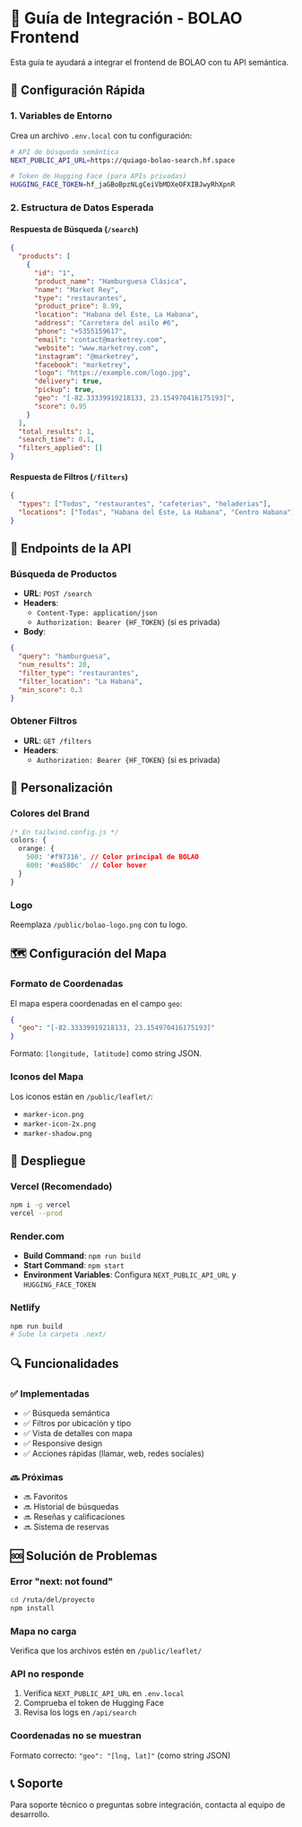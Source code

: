 # 🔧 Guía de Integración - BOLAO Frontend

Esta guía te ayudará a integrar el frontend de BOLAO con tu API semántica.

## 🚀 Configuración Rápida

### 1. Variables de Entorno

Crea un archivo `.env.local` con tu configuración:

```bash
# API de búsqueda semántica
NEXT_PUBLIC_API_URL=https://quiago-bolao-search.hf.space

# Token de Hugging Face (para APIs privadas)
HUGGING_FACE_TOKEN=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
```

### 2. Estructura de Datos Esperada

#### Respuesta de Búsqueda (`/search`)
```json
{
  "products": [
    {
      "id": "1",
      "product_name": "Hamburguesa Clásica",
      "name": "Market Rey",
      "type": "restaurantes",
      "product_price": 8.99,
      "location": "Habana del Este, La Habana",
      "address": "Carretera del asilo #6",
      "phone": "+5355159617",
      "email": "contact@marketrey.com",
      "website": "www.marketrey.com",
      "instagram": "@marketrey",
      "facebook": "marketrey",
      "logo": "https://example.com/logo.jpg",
      "delivery": true,
      "pickup": true,
      "geo": "[-82.33339919218133, 23.154970416175193]",
      "score": 0.95
    }
  ],
  "total_results": 1,
  "search_time": 0.1,
  "filters_applied": []
}
```

#### Respuesta de Filtros (`/filters`)
```json
{
  "types": ["Todos", "restaurantes", "cafeterias", "heladerias"],
  "locations": ["Todas", "Habana del Este, La Habana", "Centro Habana"]
}
```

## 🔌 Endpoints de la API

### Búsqueda de Productos
- **URL**: `POST /search`
- **Headers**: 
  - `Content-Type: application/json`
  - `Authorization: Bearer {HF_TOKEN}` (si es privada)
- **Body**:
```json
{
  "query": "hamburguesa",
  "num_results": 20,
  "filter_type": "restaurantes",
  "filter_location": "La Habana",
  "min_score": 0.3
}
```

### Obtener Filtros
- **URL**: `GET /filters`
- **Headers**: 
  - `Authorization: Bearer {HF_TOKEN}` (si es privada)

## 🎨 Personalización

### Colores del Brand
```css
/* En tailwind.config.js */
colors: {
  orange: {
    500: '#f97316', // Color principal de BOLAO
    600: '#ea580c'  // Color hover
  }
}
```

### Logo
Reemplaza `/public/bolao-logo.png` con tu logo.

## 🗺️ Configuración del Mapa

### Formato de Coordenadas
El mapa espera coordenadas en el campo `geo`:
```json
{
  "geo": "[-82.33339919218133, 23.154970416175193]"
}
```
Formato: `[longitude, latitude]` como string JSON.

### Iconos del Mapa
Los iconos están en `/public/leaflet/`:
- `marker-icon.png`
- `marker-icon-2x.png` 
- `marker-shadow.png`

## 🚀 Despliegue

### Vercel (Recomendado)
```bash
npm i -g vercel
vercel --prod
```

### Render.com
- **Build Command**: `npm run build`
- **Start Command**: `npm start`
- **Environment Variables**: Configura `NEXT_PUBLIC_API_URL` y `HUGGING_FACE_TOKEN`

### Netlify
```bash
npm run build
# Sube la carpeta .next/
```

## 🔍 Funcionalidades

### ✅ Implementadas
- ✅ Búsqueda semántica
- ✅ Filtros por ubicación y tipo
- ✅ Vista de detalles con mapa
- ✅ Responsive design
- ✅ Acciones rápidas (llamar, web, redes sociales)

### 🔜 Próximas
- 🔜 Favoritos
- 🔜 Historial de búsquedas
- 🔜 Reseñas y calificaciones
- 🔜 Sistema de reservas

## 🆘 Solución de Problemas

### Error "next: not found"
```bash
cd /ruta/del/proyecto
npm install
```

### Mapa no carga
Verifica que los archivos estén en `/public/leaflet/`

### API no responde
1. Verifica `NEXT_PUBLIC_API_URL` en `.env.local`
2. Comprueba el token de Hugging Face
3. Revisa los logs en `/api/search`

### Coordenadas no se muestran
Formato correcto: `"geo": "[lng, lat]"` (como string JSON)

## 📞 Soporte

Para soporte técnico o preguntas sobre integración, contacta al equipo de desarrollo.
